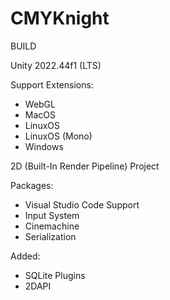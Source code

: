 # CMYKnight
 
BUILD

Unity 2022.44f1 (LTS)

Support Extensions:
- WebGL
- MacOS 
- LinuxOS
- LinuxOS (Mono)
- Windows 

2D (Built-In Render Pipeline) Project 

Packages: 
- Visual Studio Code Support 
- Input System
- Cinemachine 
- Serialization 

Added:
- SQLite Plugins 
- 2DAPI
